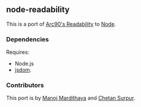 ## node-readability ##

This is a port of [Arc90's Readability](http://lab.arc90.com/experiments/readability/) to [Node](http://nodejs.org/).

### Dependencies ###

Requires:

*	Node.js
*	[jsdom](https://github.com/tmpvar/jsdom).

### Contributors ###

This port is by [Manoj Mardithaya](https://github.com/vanwaril) and [Chetan Surpur](http://chetansurpur.com/).
